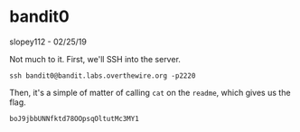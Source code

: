 # bandit0

slopey112 - 02/25/19

Not much to it. First, we'll SSH into the server.
```
ssh bandit0@bandit.labs.overthewire.org -p2220
```
Then, it's a simple of matter of calling `cat` on the `readme`, which gives us the flag.
```
boJ9jbbUNNfktd78OOpsqOltutMc3MY1
```
